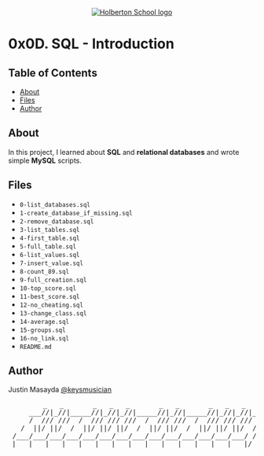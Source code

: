 <p align="center">
  <a href=#>
    <img src="https://intranet.hbtn.io/assets/holberton-logo-full-black-157ccfa3d2134776c1e3f78c0fe682968e8848b64fcacc6187976044f75f35a8.png" alt="Holberton School logo">
  </a>
</p>

# 0x0D. SQL - Introduction

## Table of Contents
* [About](#about)
* [Files](#files)
* [Author](#author)

## About
In this project, I learned about **SQL** and **relational databases** and wrote simple **MySQL** scripts.

## Files
* `0-list_databases.sql`
* `1-create_database_if_missing.sql`
* `2-remove_database.sql`
* `3-list_tables.sql`
* `4-first_table.sql`
* `5-full_table.sql`
* `6-list_values.sql`
* `7-insert_value.sql`
* `8-count_89.sql`
* `9-full_creation.sql`
* `10-top_score.sql`
* `11-best_score.sql`
* `12-no_cheating.sql`
* `13-change_class.sql`
* `14-average.sql`
* `15-groups.sql`
* `16-no_link.sql`
* `README.md`

## Author
Justin Masayda [@keysmusician](https://github.com/keysmusician)
<pre align="center">
      _   _       _   _   _       _   _       _   _   _
     ___//|_//|_____//|_//|_//|_____//|_//|_____//|_//|_//|___
     /  /// ///  /  /// /// ///  /  /// ///  /  /// /// ///  / |
   /  ||/ ||/  /  ||/ ||/ ||/  /  ||/ ||/  /  ||/ ||/ ||/  / /
 /___/___/___/___/___/___/___/___/___/___/___/___/___/___/ /
|___|___|___|___|___|___|___|___|___|___|___|___|___|___|/
</pre>
<p><span style="font-family: 'Lucida Console'; line-height: 14px; font-size: 14px; display: inline-block;">&nbsp;</span></p>
